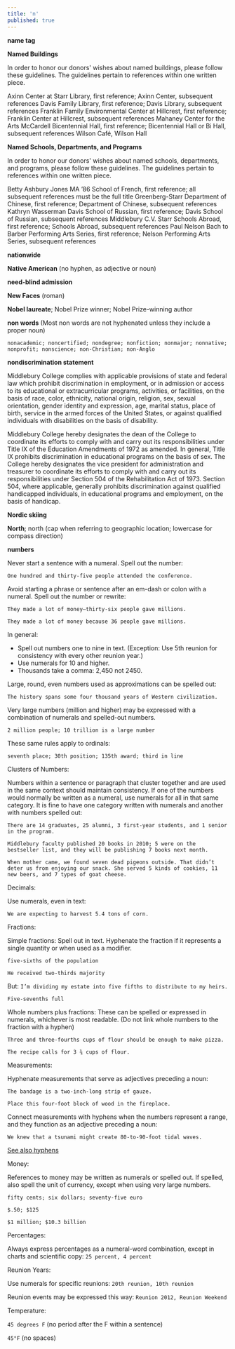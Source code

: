 ```yaml
---
title: 'n'
published: true
---
```


**name tag**

**Named Buildings**

In order to honor our donors' wishes about named buildings, please follow these guidelines. The guidelines pertain to references within one written piece.

Axinn Center at Starr Library, first reference; Axinn Center, subsequent references
Davis Family Library, first reference; Davis Library, subsequent references
Franklin Family Environmental Center at Hillcrest, first reference; Franklin Center at Hillcrest, subsequent references
Mahaney Center for the Arts
McCardell Bicentennial Hall, first reference; Bicentennial Hall or Bi Hall, subsequent references
Wilson Café, Wilson Hall

**Named Schools, Departments, and Programs**

In order to honor our donors' wishes about named schools, departments, and programs, please follow these guidelines. The guidelines pertain to references within one written piece.

Betty Ashbury Jones MA ’86 School of French, first reference; all subsequent references must be the full title
Greenberg-Starr Department of Chinese, first reference; Department of Chinese, subsequent references
Kathryn Wasserman Davis School of Russian, first reference; Davis School of Russian, subsequent references
Middlebury C.V. Starr Schools Abroad, first reference; Schools Abroad, subsequent references
Paul Nelson Bach to Barber Performing Arts Series, first reference; Nelson Performing Arts Series, subsequent references

**nationwide**

**Native American** (no hyphen, as adjective or noun)

**need-blind admission**

**New Faces** (roman)

**Nobel laureate**; Nobel Prize winner; Nobel Prize-winning author

**non words** (Most non words are not hyphenated unless they include a proper noun)

`nonacademic; noncertified; nondegree; nonfiction; nonmajor; nonnative; nonprofit; nonscience; non-Christian; non-Anglo`

**nondiscrimination statement**

Middlebury College complies with applicable provisions of state and federal law which prohibit discrimination in employment, or in admission or access to its educational or extracurricular programs, activities, or facilities, on the basis of race, color, ethnicity, national origin, religion, sex, sexual orientation, gender identity and expression, age, marital status, place of birth, service in the armed forces of the United States, or against qualified individuals with disabilities on the basis of disability.

Middlebury College hereby designates the dean of the College to coordinate its efforts to comply with and carry out its responsibilities under Title IX of the Education Amendments of 1972 as amended. In general, Title IX prohibits discrimination in educational programs on the basis of sex. The College hereby designates the vice president for administration and treasurer to coordinate its efforts to comply with and carry out its responsibilities under Section 504 of the Rehabilitation Act of 1973. Section 504, where applicable, generally prohibits discrimination against qualified handicapped individuals, in educational programs and employment, on the basis of handicap.

**Nordic skiing**

**North**; north (cap when referring to geographic location; lowercase for compass direction)

**numbers**

Never start a sentence with a numeral. Spell out the number:

`One hundred and thirty-five people attended the conference.`

Avoid starting a phrase or sentence after an em-dash or colon with a numeral. Spell out the number or rewrite:

`They made a lot of money—thirty-six people gave millions.`

`They made a lot of money because 36 people gave millions.`

In general:

- Spell out numbers one to nine in text. (Exception: Use 5th reunion for consistency with every other reunion year.)
- Use numerals for 10 and higher.
- Thousands take a comma: 2,450 not 2450.

Large, round, even numbers used as approximations can be spelled out:

`The history spans some four thousand years of Western civilization.`

Very large numbers (million and higher) may be expressed with a combination of numerals and spelled-out numbers.

`2 million people; 10 trillion is a large number`

These same rules apply to ordinals:

`seventh place; 30th position; 135th award; third in line`

Clusters of Numbers:

Numbers within a sentence or paragraph that cluster together and are used in the same context should maintain consistency. If one of the numbers would normally be written as a numeral, use numerals for all in that same category. It is fine to have one category written with numerals and another with numbers spelled out:

`There are 14 graduates, 25 alumni, 3 first-year students, and 1 senior in the program.`

`Middlebury faculty published 20 books in 2010; 5 were on the bestseller list, and they will be publishing 7 books next month.`

`When mother came, we found seven dead pigeons outside. That didn’t deter us from enjoying our snack. She served 5 kinds of cookies, 11 new beers, and 7 types of goat cheese.`

Decimals:

Use numerals, even in text:

`We are expecting to harvest 5.4 tons of corn.`

Fractions:

Simple fractions: Spell out in text. Hyphenate the fraction if it represents a single quantity or when used as a modifier.

`five-sixths of the population`

`He received two-thirds majority`

But: `I’m dividing my estate into five fifths to distribute to my heirs.`

`Five-sevenths full`

Whole numbers plus fractions: These can be spelled or expressed in numerals, whichever is most readable. (Do not link whole numbers to the fraction with a hyphen)

`Three and three-fourths cups of flour should be enough to make pizza.`

`The recipe calls for 3 ¾ cups of flour.`

Measurements:

Hyphenate measurements that serve as adjectives preceding a noun:

`The bandage is a two-inch-long strip of gauze.`

`Place this four-foot block of wood in the fireplace.`

Connect measurements with hyphens when the numbers represent a range, and they function as an adjective preceding a noun:

`We knew that a tsunami might create 80-to-90-foot tidal waves.`

[See also hyphens](#)

Money:

References to money may be written as numerals or spelled out. If spelled, also spell the unit of currency, except when using very large numbers.

`fifty cents; six dollars; seventy-five euro`

`$.50; $125`

`$1 million; $10.3 billion`

Percentages:

Always express percentages as a numeral-word combination, except in charts and scientific copy: `25 percent, 4 percent`

Reunion Years:

Use numerals for specific reunions: `20th reunion, 10th reunion`

Reunion events may be expressed this way: `Reunion 2012, Reunion Weekend`

Temperature:

`45 degrees F` (no period after the F within a sentence)

`45°F` (no spaces)
